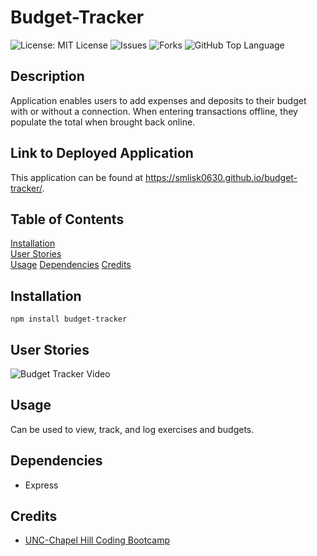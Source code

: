 # Budget-Tracker
![License: MIT License](https://img.shields.io/badge/License-MIT-blue.svg)
![Issues](https://img.shields.io/github/issues/smlisk0630/budget-tracker)
![Forks](https://img.shields.io/github/forks/smlisk0630/budget-tracker)
![GitHub Top Language](https://img.shields.io/github/languages/top/smlisk0630/budget-tracker)
## Description
Application enables users to add expenses and deposits to their budget with or without a connection. When entering transactions offline, they populate the total when brought back online.
## Link to Deployed Application
This application can be found at https://smlisk0630.github.io/budget-tracker/.
## Table of Contents
[Installation](https://smlisk0630.github.io/budget-tracker#installation)  
[User Stories](https://smlisk0630.github.io/budget-tracker#stories)  
[Usage](https://smlisk0630.github.io/budget-tracker#usage)
[Dependencies](https://smlisk0630.github.io/budget-tracker#dependencies)
[Credits](https://smlisk0630.github.io/budget-tracker#credits)   
## Installation
```
npm install budget-tracker
```
## User Stories
![Budget Tracker Video](/public/assets/budget-tracker.gif)
## Usage
Can be used to view, track, and log exercises and budgets.
## Dependencies
- Express
## Credits
- [UNC-Chapel Hill Coding Bootcamp](https://bootcamp.unc.edu/)